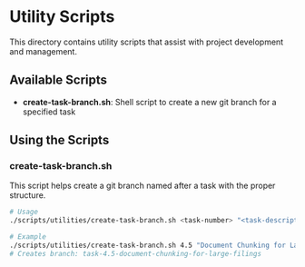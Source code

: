 # Utility Scripts

This directory contains utility scripts that assist with project development and management.

## Available Scripts

- **create-task-branch.sh**: Shell script to create a new git branch for a specified task

## Using the Scripts

### create-task-branch.sh

This script helps create a git branch named after a task with the proper structure.

```bash
# Usage
./scripts/utilities/create-task-branch.sh <task-number> "<task-description>"

# Example
./scripts/utilities/create-task-branch.sh 4.5 "Document Chunking for Large Filings"
# Creates branch: task-4.5-document-chunking-for-large-filings
``` 